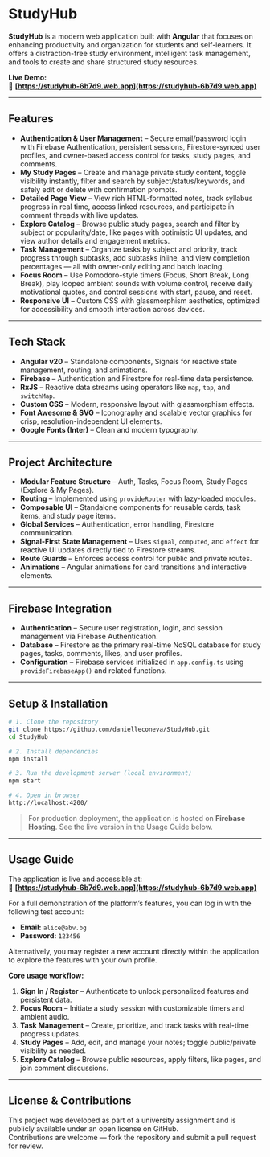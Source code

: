 # **StudyHub**

**StudyHub** is a modern web application built with **Angular** that focuses on enhancing productivity and organization for students and self-learners. It offers a distraction-free study environment, intelligent task management, and tools to create and share structured study resources.  

**Live Demo:**  
🔗 **[https://studyhub-6b7d9.web.app](https://studyhub-6b7d9.web.app)**  

---

## **Features**

- **Authentication & User Management** – Secure email/password login with Firebase Authentication, persistent sessions, Firestore-synced user profiles, and owner-based access control for tasks, study pages, and comments.  
- **My Study Pages** – Create and manage private study content, toggle visibility instantly, filter and search by subject/status/keywords, and safely edit or delete with confirmation prompts.  
- **Detailed Page View** – View rich HTML-formatted notes, track syllabus progress in real time, access linked resources, and participate in comment threads with live updates.  
- **Explore Catalog** – Browse public study pages, search and filter by subject or popularity/date, like pages with optimistic UI updates, and view author details and engagement metrics.  
- **Task Management** – Organize tasks by subject and priority, track progress through subtasks, add subtasks inline, and view completion percentages — all with owner-only editing and batch loading.  
- **Focus Room** – Use Pomodoro-style timers (Focus, Short Break, Long Break), play looped ambient sounds with volume control, receive daily motivational quotes, and control sessions with start, pause, and reset.  
- **Responsive UI** – Custom CSS with glassmorphism aesthetics, optimized for accessibility and smooth interaction across devices.  

---

## **Tech Stack**
- **Angular v20** – Standalone components, Signals for reactive state management, routing, and animations.  
- **Firebase** – Authentication and Firestore for real-time data persistence.  
- **RxJS** – Reactive data streams using operators like `map`, `tap`, and `switchMap`.  
- **Custom CSS** – Modern, responsive layout with glassmorphism effects.  
- **Font Awesome & SVG** – Iconography and scalable vector graphics for crisp, resolution-independent UI elements.  
- **Google Fonts (Inter)** – Clean and modern typography.  

---

## **Project Architecture**
- **Modular Feature Structure** – Auth, Tasks, Focus Room, Study Pages (Explore & My Pages).  
- **Routing** – Implemented using `provideRouter` with lazy-loaded modules.  
- **Composable UI** – Standalone components for reusable cards, task items, and study page items.  
- **Global Services** – Authentication, error handling, Firestore communication.  
- **Signal-First State Management** – Uses `signal`, `computed`, and `effect` for reactive UI updates directly tied to Firestore streams.  
- **Route Guards** – Enforces access control for public and private routes.  
- **Animations** – Angular animations for card transitions and interactive elements.  

---

## **Firebase Integration**
- **Authentication** – Secure user registration, login, and session management via Firebase Authentication.  
- **Database** – Firestore as the primary real-time NoSQL database for study pages, tasks, comments, likes, and user profiles.  
- **Configuration** – Firebase services initialized in `app.config.ts` using `provideFirebaseApp()` and related functions.  

---

## **Setup & Installation**
```bash
# 1. Clone the repository
git clone https://github.com/danielleconeva/StudyHub.git
cd StudyHub

# 2. Install dependencies
npm install

# 3. Run the development server (local environment)
npm start

# 4. Open in browser
http://localhost:4200/
```
> For production deployment, the application is hosted on **Firebase Hosting**. See the live version in the Usage Guide below.

---

## **Usage Guide**
The application is live and accessible at:  
🔗 **[https://studyhub-6b7d9.web.app](https://studyhub-6b7d9.web.app)**  

For a full demonstration of the platform’s features, you can log in with the following test account:  
- **Email:** `alice@abv.bg`  
- **Password:** `123456`  

Alternatively, you may register a new account directly within the application to explore the features with your own profile.  

**Core usage workflow:**  
1. **Sign In / Register** – Authenticate to unlock personalized features and persistent data.  
2. **Focus Room** – Initiate a study session with customizable timers and ambient audio.  
3. **Task Management** – Create, prioritize, and track tasks with real-time progress updates.  
4. **Study Pages** – Add, edit, and manage your notes; toggle public/private visibility as needed.  
5. **Explore Catalog** – Browse public resources, apply filters, like pages, and join comment discussions.  

---

## **License & Contributions**
This project was developed as part of a university assignment and is publicly available under an open license on GitHub.  
Contributions are welcome — fork the repository and submit a pull request for review.  
